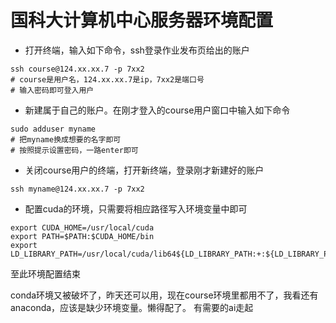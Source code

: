 # 国科大计算机中心服务器环境配置
 - 打开终端，输入如下命令，ssh登录作业发布页给出的账户
 ```shell
 ssh course@124.xx.xx.7 -p 7xx2
 # course是用户名，124.xx.xx.7是ip，7xx2是端口号
 # 输入密码即可登入用户
 ```
 - 新建属于自己的账户。在刚才登入的course用户窗口中输入如下命令
 ```shell
 sudo adduser myname
 # 把myname换成想要的名字即可
 # 按照提示设置密码，一路enter即可
 ```
 - 关闭course用户的终端，打开新终端，登录刚才新建好的账户
 ```shell
 ssh myname@124.xx.xx.7 -p 7xx2
 ```

- 配置cuda的环境，只需要将相应路径写入环境变量中即可
```shell
export CUDA_HOME=/usr/local/cuda
export PATH=$PATH:$CUDA_HOME/bin
export LD_LIBRARY_PATH=/usr/local/cuda/lib64${LD_LIBRARY_PATH:+:${LD_LIBRARY_PATH}}

```
至此环境配置结束

conda环境又被破坏了，昨天还可以用，现在course环境里都用不了，我看还有anaconda，应该是缺少环境变量。懒得配了。
有需要的ai走起

